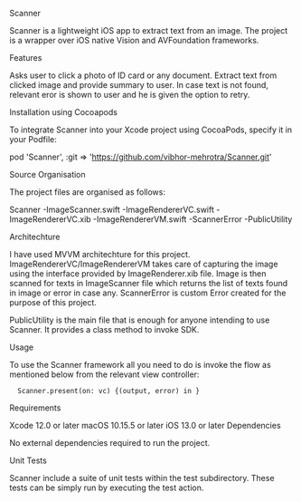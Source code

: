 Scanner


Scanner is a lightweight iOS app to extract text from an image. The project is a wrapper over iOS native Vision and AVFoundation frameworks.


Features

Asks user to click a photo of ID card or any document.
Extract text from clicked image and provide summary to user.
In case text is not found, relevant eror is shown to user and he is given the option to retry.


Installation using Cocoapods

To integrate Scanner into your Xcode project using CocoaPods, specify it in your Podfile:

  pod 'Scanner', :git => 'https://github.com/vibhor-mehrotra/Scanner.git'


Source Organisation

The project files are organised as follows:

 Scanner
    -ImageScanner.swift
    -ImageRendererVC.swift
    -ImageRendererVC.xib
    -ImageRendererVM.swift
    -ScannerError
    -PublicUtility


Architechture

I have used MVVM architechture for this project. ImageRendererVC/ImageRendererVM takes care of capturing the image using the interface provided by ImageRenderer.xib file.
Image is then scanned for texts in ImageScanner file which returns the list of texts found in image or error in case any.
ScannerError is custom Error created for the purpose of this project.

PublicUtility is the main file that is enough for anyone intending to use Scanner. It provides a class method to invoke SDK.


Usage

To use the Scanner framework all you need to do is invoke the flow as mentioned below from the relevant view controller:

      Scanner.present(on: vc) {(output, error) in }
      

Requirements

Xcode 12.0 or later
macOS 10.15.5 or later
iOS 13.0 or later
Dependencies

No external dependencies required to run the project.

Unit Tests

Scanner include a suite of unit tests within the test subdirectory. These tests can be simply run by executing the test action.
